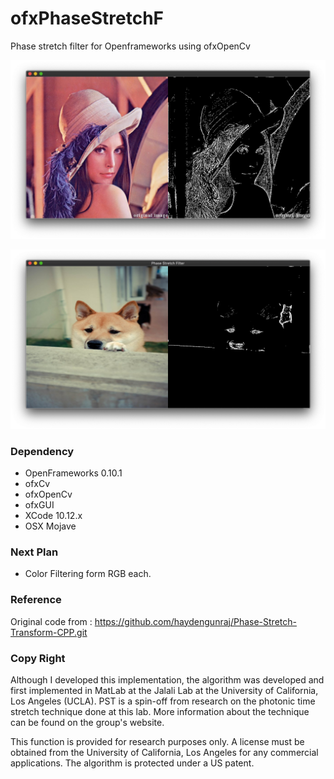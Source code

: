 # ofxPhaseStretchF
Phase stretch filter for Openframeworks using ofxOpenCv

![PST example]( https://github.com/bemoregt/ofxPhaseStretchF/blob/master/test.jpg "example")

![PST example]( https://github.com/bemoregt/ofxPhaseStretchF/blob/master/ScrShot.png "example2")

### Dependency
- OpenFrameworks 0.10.1
- ofxCv
- ofxOpenCv
- ofxGUI
- XCode 10.12.x
- OSX Mojave

### Next Plan
- Color Filtering form RGB each.

### Reference
Original code from : https://github.com/haydengunraj/Phase-Stretch-Transform-CPP.git 

### Copy Right
Although I developed this implementation, the algorithm was developed and first implemented in MatLab at the Jalali Lab at the University of California, Los Angeles (UCLA). PST is a spin-off from research on the photonic time stretch technique done at this lab. More information about the technique can be found on the group's website.

This function is provided for research purposes only. A license must be obtained from the University of California, Los Angeles for any commercial applications. The algorithm is protected under a US patent.
